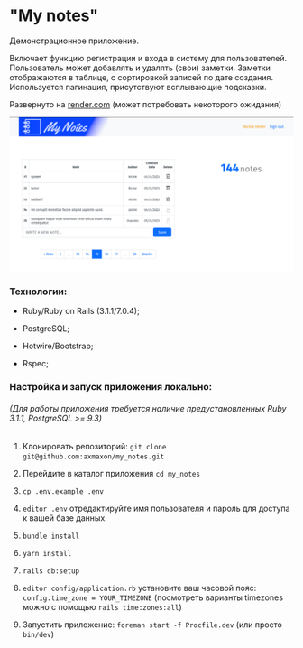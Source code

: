 "My notes"
===
Демонстрационное приложение.

Включает функцию регистрации и входа в систему для пользователей.
Пользователь может добавлять и удалять (свои) заметки.
Заметки отображаются в таблице, с сортировкой записей по
дате создания. Используется пагинация, присутствуют всплывающие подсказки.

Развернуто на [render.com](https://mynotes-2jaw.onrender.com/) (может потребовать некоторого ожидания)

![app-preview](public/my-notes-preview.png)

### Технологии:

* Ruby/Ruby on Rails (3.1.1/7.0.4);

* PostgreSQL;

* Hotwire/Bootstrap;

* Rspec; 

### Настройка и запуск приложения локально:

###### (Для работы приложения требуется наличие предустановленных Ruby 3.1.1, PostgreSQL >= 9.3)

1. Клонировать репозиторий: ```git clone git@github.com:axmaxon/my_notes.git```

2. Перейдите в каталог приложения ```cd my_notes```

3. ```cp .env.example .env```

4. ```editor .env``` отредактируйте имя пользователя и пароль для доступа к вашей базе данных.

5. ```bundle install```

6. ```yarn install```

7. ```rails db:setup```

8. ```editor config/application.rb``` установите ваш часовой пояс: ```config.time_zone = YOUR_TIMEZONE```
   (посмотреть варианты timezones можно с помощью `rails time:zones:all`)

9. Запустить приложение: ```foreman start -f Procfile.dev``` (или просто ```bin/dev```)
